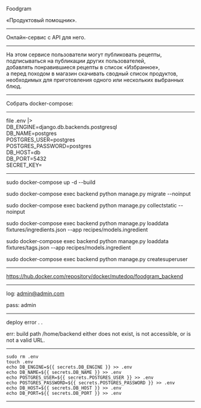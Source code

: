 Foodgram

«Продуктовый помощник».
___
Онлайн-сервис c API для него.
___
На этом сервисе пользователи могут публиковать рецепты,\
подписываться на публикации других пользователей,\
добавлять понравившиеся рецепты в список «Избранное»,\
а перед походом в магазин скачивать сводный список продуктов,\
необходимых для приготовления одного или нескольких выбранных блюд.
____
Собрать docker-compose:
___
file .env |>\
DB_ENGINE=django.db.backends.postgresql\
DB_NAME=postgres\
POSTGRES_USER=postgres\
POSTGRES_PASSWORD=postgres\
DB_HOST=db\
DB_PORT=5432\
SECRET_KEY=
___
sudo docker-compose up -d --build

sudo docker-compose exec backend python manage.py migrate --noinput

sudo docker-compose exec backend python manage.py collectstatic --noinput

sudo docker-compose exec backend python manage.py loaddata fixtures/ingredients.json --app recipes/models.ingredient

sudo docker-compose exec backend python manage.py loaddata fixtures/tags.json --app recipes/models.ingredient

sudo docker-compose exec backend python manage.py createsuperuser
___
https://hub.docker.com/repository/docker/mutedop/foodgram_backend
___
log: admin@admin.com

pass: admin
___
deploy error . . 

err: build path /home/backend either does not exist, is not accessible, or is not a valid URL.
___
    sudo rm .env
    touch .env
    echo DB_ENGINE=${{ secrets.DB_ENGINE }} >> .env
    echo DB_NAME=${{ secrets.DB_NAME }} >> .env
    echo POSTGRES_USER=${{ secrets.POSTGRES_USER }} >> .env
    echo POSTGRES_PASSWORD=${{ secrets.POSTGRES_PASSWORD }} >> .env
    echo DB_HOST=${{ secrets.DB_HOST }} >> .env
    echo DB_PORT=${{ secrets.DB_PORT }} >> .env
___


